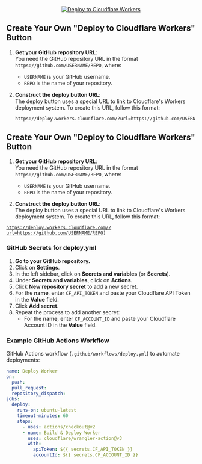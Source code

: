 <center>
  <a href="https://deploy.workers.cloudflare.com/?url=https://github.com/sudo-self/deploy-button">
    <img src="https://deploy.workers.cloudflare.com/button" alt="Deploy to Cloudflare Workers" />
  </a>
</center>

## Create Your Own "Deploy to Cloudflare Workers" Button

1. **Get your GitHub repository URL**:  
   You need the GitHub repository URL in the format `https://github.com/USERNAME/REPO`, where:
   - `USERNAME` is your GitHub username.
   - `REPO` is the name of your repository.

2. **Construct the deploy button URL**:  
   The deploy button uses a special URL to link to Cloudflare's Workers deployment system. To create this URL, follow this format:

   ```html
   https://deploy.workers.cloudflare.com/?url=https://github.com/USERNAME/REPO


## Create Your Own "Deploy to Cloudflare Workers" Button

1. **Get your GitHub repository URL**:  
   You need the GitHub repository URL in the format `https://github.com/USERNAME/REPO`, where:
   - `USERNAME` is your GitHub username.
   - `REPO` is the name of your repository.

2. **Construct the deploy button URL**:  
   The deploy button uses a special URL to link to Cloudflare's Workers deployment system. To create this URL, follow this format:

<code>https://deploy.workers.cloudflare.com/?url=https://github.com/USERNAME/REPO)</code>

### GitHub Secrets for deploy.yml

1. **Go to your GitHub repository.**
2. Click on **Settings**.
3. In the left sidebar, click on **Secrets and variables** (or **Secrets**).
4. Under **Secrets and variables**, click on **Actions**.
5. Click **New repository secret** to add a new secret.
6. For the **name**, enter `CF_API_TOKEN` and paste your Cloudflare API Token in the **Value** field.
7. Click **Add secret**.
8. Repeat the process to add another secret:
   - For the **name**, enter `CF_ACCOUNT_ID` and paste your Cloudflare Account ID in the **Value** field.

### Example GitHub Actions Workflow

GitHub Actions workflow (`.github/workflows/deploy.yml`) to automate deployments:

```yaml
name: Deploy Worker
on:
  push:
  pull_request:
  repository_dispatch:
jobs:
  deploy:
    runs-on: ubuntu-latest
    timeout-minutes: 60
    steps:
      - uses: actions/checkout@v2
      - name: Build & Deploy Worker
        uses: cloudflare/wrangler-action@v3
        with:
          apiToken: ${{ secrets.CF_API_TOKEN }}
          accountId: ${{ secrets.CF_ACCOUNT_ID }}

```

